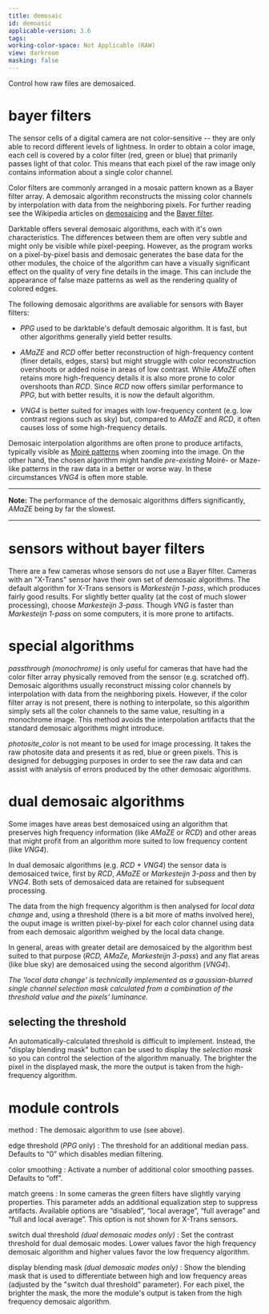```yaml
---
title: demosaic
id: demoasic
applicable-version: 3.6
tags: 
working-color-space: Not Applicable (RAW) 
view: darkroom
masking: false
---
```


Control how raw files are demosaiced.

# bayer filters

The sensor cells of a digital camera are not color-sensitive -- they are only able to record different levels of lightness. In order to obtain a color image, each cell is covered by a color filter (red, green or blue) that primarily passes light of that color. This means that each pixel of the raw image only contains information about a single color channel. 

Color filters are commonly arranged in a mosaic pattern known as a Bayer filter array. A demosaic algorithm reconstructs the missing color channels by interpolation with data from the neighboring pixels. For further reading see the Wikipedia articles on [demosaicing](https://en.wikipedia.org/wiki/Demosaicing) and the [Bayer filter](http://en.wikipedia.org/wiki/Bayer_filter).

Darktable offers several demosaic algorithms, each with it's own characteristics. The differences between them are often very subtle and might only be visible while pixel-peeping. However, as the program works on a pixel-by-pixel basis and demosaic generates the base data for the other modules, the choice of the algorithm can have a visually significant effect on the quality of very fine details in the image. This can include the appearance of false maze patterns as well as the rendering quality of colored edges.

The following demosaic algorithms are avaliable for sensors with Bayer filters:

- _PPG_ used to be darktable's default demosaic algorithm. It is fast, but other algorithms generally yield better results.

- _AMaZE_ and _RCD_ offer better reconstruction of high-frequency content (finer details, edges, stars) but might struggle with color reconstruction overshoots or added noise in areas of low contrast. While _AMaZE_ often retains more high-frequency details it is also more prone to color overshoots than _RCD_. Since _RCD_ now offers similar performance to _PPG_, but with better results, it is now the default algorithm.

- _VNG4_ is better suited for images with low-frequency content (e.g. low contrast regions such as sky) but, compared to _AMaZE_ and _RCD_, it often causes loss of some high-frequency details.

Demosaic interpolation algorithms are often prone to produce artifacts, typically visible as [Moiré patterns](https://en.wikipedia.org/wiki/Moire_pattern) when zooming into the image. On the other hand, the chosen algorithm might handle _pre-existing_ Moiré- or Maze-like patterns in the raw data in a better or worse way. In these circumstances _VNG4_ is often more stable.

---

**Note:** The performance of the demosaic algorithms differs significantly, _AMaZE_ being by far the slowest.
  
---

# sensors without bayer filters

There are a few cameras whose sensors do not use a Bayer filter. Cameras with an "X-Trans" sensor have their own set of demosaic algorithms. The default algorithm for X-Trans sensors is _Markesteijn 1-pass_, which produces fairly good results. For slightly better quality (at the cost of much slower processing), choose _Markesteijn 3-pass_. Though _VNG_ is faster than _Markesteijn 1-pass_ on some computers, it is more prone to artifacts.

# special algorithms

_passthrough (monochrome)_ is only useful for cameras that have had the color filter array physically removed from the sensor (e.g. scratched off). Demosaic algorithms usually reconstruct missing color channels by interpolation with data from the neighboring pixels. However, if the color filter array is not present, there is nothing to interpolate, so this algorithm simply sets all the color channels to the same value, resulting in a monochrome image. This method avoids the interpolation artifacts that the standard demosaic algorithms might introduce.

_photosite_color_ is not meant to be used for image processing. It takes the raw photosite data and presents it as red, blue or green pixels. This is designed for debugging purposes in order to see the raw data and can assist with analysis of errors produced by the other demosaic algorithms.

# dual demosaic algorithms

Some images have areas best demosaiced using an algorithm that preserves high frequency information (like _AMaZE_ or _RCD_) and other areas that might profit from an algorithm more suited to low frequency content (like _VNG4_).

In dual demosaic algorithms (e.g. _RCD + VNG4_) the sensor data is demosaiced twice, first by _RCD_, _AMaZE_ or _Markesteijn 3-pass_ and then by _VNG4_. Both sets of demosaiced data are retained for subsequent processing.

The data from the high frequency algorithm is then analysed for _local data change_ and, using a threshold (there is a bit more of maths involved here), the ouput image is written pixel-by-pixel for each color channel using data from each demosaic algorithm weighed by the local data change. 

In general, areas with greater detail are demosaiced by the algorithm best suited to that purpose (_RCD, AMaZe, Markesteijn 3-pass_) and any flat areas (like blue sky) are demosaiced using the second algorithm (_VNG4_). 

_The 'local data change' is technically implemented as a gaussian-blurred single channel selection mask calculated from a combination of the threshold value and the pixels' luminance._

## selecting the threshold

An automatically-calculated threshold is difficult to implement. Instead, the "display blending mask" button can be used to display the _selection mask_ so you can control the selection of the algorithm manually. The brighter the pixel in the displayed mask, the more the output is taken from the high-frequency algorithm.

# module controls

method
: The demosaic algorithm to use (see above).

edge threshold (_PPG_ only)
: The threshold for an additional median pass. Defaults to “0” which disables median filtering.

color smoothing
: Activate a number of additional color smoothing passes. Defaults to “off”.

match greens
: In some cameras the green filters have slightly varying properties. This parameter adds an additional equalization step to suppress artifacts. Available options are “disabled”, “local average”, “full average” and “full and local average”. This option is not shown for X-Trans sensors.

switch dual threshold _(dual demosaic modes only)_
: Set the contrast threshold for dual demosaic modes. Lower values favor the high frequency demosaic algorithm and higher values favor the low frequency algorithm.

display blending mask _(dual demosaic modes only)_
: Show the blending mask that is used to differentiate between high and low frequency areas (adjusted by the "switch dual threshold" parameter). For each pixel, the brighter the mask, the more the module's output is taken from the high frequency demosaic algorithm.
